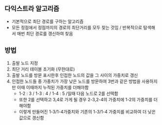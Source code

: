 ## 다익스트라 알고리즘
* 기본적으로 최단 경로를 구하는 알고리즘
* 모든 정점에서 정점까지의 경로의 최단거리를 모두 찾는 것임 / 반복적으로 탐색해서 매번 최단 경로를 갱신하여 찾음

## 방법
1. 출발 노드 지정
2. 최단 거리 테이블 초기화 (무한대로)
3. 출발 노드를 방문 표시한후 인접한 노드의 값을 그 사이의 가중치로 갱신
4. 인접한 노드들 중 가중치가 가장 낮은 노드를 방문하여 3번과 같은 방법을 사용하지만 이때 이때까지 누적된 가중치를 더해야함
    * 1-2 : 3 / 1-3 : 4 / 1-4 : 5 /일때 다음 노드로 2를 선택함 
    * 또한 2를 선택하고 3,4로 가게 될 경우 2-3,2-4의 가중치에 1-2의 가중치를 더해야함
    * 이렇게 만들어진 1-3/1-4가중치와 기존의 1-3/1-4 가중치를 비교하여 더 낮은 값으로 갱신함
